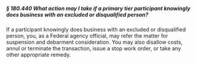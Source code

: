 ##### § 180.440 What action may I take if a primary tier participant knowingly does business with an excluded or disqualified person? #####

If a participant knowingly does business with an excluded or disqualified person, you, as a Federal agency official, may refer the matter for suspension and debarment consideration. You may also disallow costs, annul or terminate the transaction, issue a stop work order, or take any other appropriate remedy.